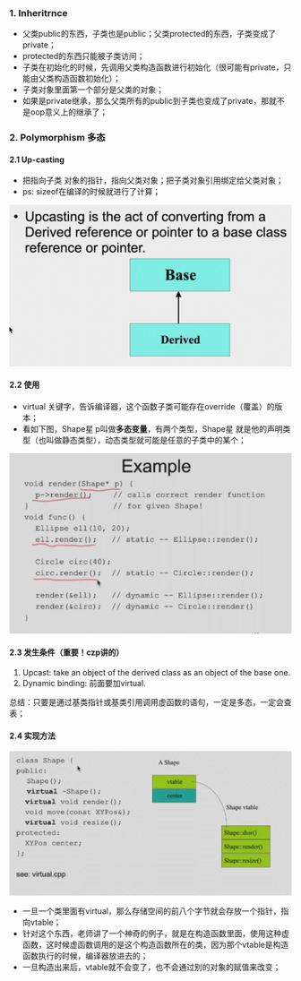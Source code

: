 ```toc
```
### 1. Inheritrnce
- 父类public的东西，子类也是public；父类protected的东西，子类变成了private；
- protected的东西只能被子类访问；
- 子类在初始化的时候，先调用父类构造函数进行初始化（很可能有private，只能由父类构造函数初始化）；
- 子类对象里面第一个部分是父类的对象；
- 如果是private继承，那么父类所有的public到子类也变成了private，那就不是oop意义上的继承了；

### 2. Polymorphism 多态

#### 2.1 Up-casting

- 把指向子类 对象的指针，指向父类对象；把子类对象引用绑定给父类对象；
- ps: sizeof在编译的时候就进行了计算；

![image-20221127143821171](../../img/test/202211271438235.png)

#### 2.2 使用

- virtual 关键字，告诉编译器，这个函数子类可能存在override（覆盖）的版本；
- 看如下图，Shape星 p叫做**多态变量**，有两个类型，Shape星 就是他的声明类型（也叫做静态类型），动态类型就可能是任意的子类中的某个；

![image-20221127150144833](../../img/test/202211271501856.png)

#### 2.3 发生条件（重要！czp讲的）

1. Upcast: take an object  of the derived class as an object of the base one.
2. Dynamic binding: 前面要加virtual.

总结：只要是通过基类指针或基类引用调用虚函数的语句，一定是多态，一定会查表；

#### 2.4 实现方法

![image-20221127151312933](../../img/test/202211271513951.png)

- 一旦一个类里面有virtual，那么存储空间的前八个字节就会存放一个指针，指向vtable；
- 针对这个东西，老师讲了一个神奇的例子，就是在构造函数里面，使用这种虚函数，这时候虚函数调用的是这个构造函数所在的类，因为那个vtable是构造函数执行的时候，编译器放进去的；
- 一旦构造出来后，vtable就不会变了，也不会通过别的对象的赋值来改变；